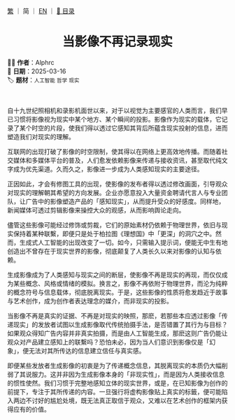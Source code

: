 [繁](../ZH/2025-03-16_1.md) ｜ 简 ｜ [EN](../EN/2025-03-16_1.md) ｜ [📁 目录](../README_SC.md)

<h1 align="center">当影像不再记录现实</h1>

✍🏻 **作者**：Alphrc  
📅 **日期**：2025-03-16  
🏷️ **题材**：`人工智能` `哲学` `现实`

<br>

自十九世纪照相机和录影机面世以来，对于以视觉为主要感官的人类而言，我们早已习惯将影像视为现实中某个地方、某个瞬间的投影。影像作为现实的载体，它记录了某个时空的片段，使我们得以透过它感知其背后所藴含现实投射的信息，进而塑造我们对现实的理解。

互联网的出现打破了影像的时空限制，使其得以在网络上更高效地传播。而随着社交媒体和多媒体平台的普及，人们愈发依赖影像来传递与接收资讯，甚至取代纯文字成为优先渠道。久而久之，影像进一步成为人类感知现实的主要途径。

正因如此，才会有修图工具的出现，使影像的发布者得以透过修改画面，引导观众对现实的理解朝其希望的方向发展。企业亦愿意投入大量资金聘请代言人与专业团队，让广告中的影像塑造产品的「感知现实」，从而提升受众的好感度。同样地，新闻媒体可透过剪辑影像来操控大众的观感，从而影响舆论走向。

儘管这些影像可能经过修饰或剪裁，它们的原始素材仍依赖于物理世界，依旧与现实保持着某种联繫，即便只是处于柏拉图《理想国》中「更深」的洞穴之中。然而，生成式人工智能的出现改变了一切。如今，只需输入提示词，便能无中生有地创造出不曾存在于现实世界的影像，彻底颠复了人类长久以来对影像的认知与依赖。

生成影像成为了人类感知与现实之间的断层，使影像不再是现实的再现，而仅仅成为某些概念、风格或情绪的模拟。换言之，影像不再依附于物理世界，而沦为纯粹的概念符号与信息载体，彻底脱离现实。于是，这些影像的性质将愈发趋近于故事与艺术创作，成为创作者表达理念的媒介，而非现实的投影。

当影像不再是真实的证据、不再是对现实的映照，那麽，若那些本应透过影像「传递现实」的发放者试图以生成影像取代传统拍摄手法，是否错置了其行为与目标？如果观众得知广告内容并非真实拍摄，而是由人工智能生成，那麽这则广告仍能让观众对产品建立感知上的联繫吗？恐怕未必，因为当人们意识到影像仅是「幻象」，便无法对其所传达的信息建立信任与真实感。

即便某些发放者生成影像的初衷是为了传递概念信息，其脱离现实的本质仍大幅削弱了其说服力。这并非因为生成影像本身的「非现实性」，而是因为人类接收信息的惯性使然。我们习惯于完整地感知立体的现实世界，或是，在已知影像为创作的前提下，专注于其所传递的内容。一旦强行将虚构影像贴上真实的标籤，便可能陷入两边不讨好的尴尬处境，既无法真正取信于观众，又难以在艺术创作的框架内获得应有的价值。